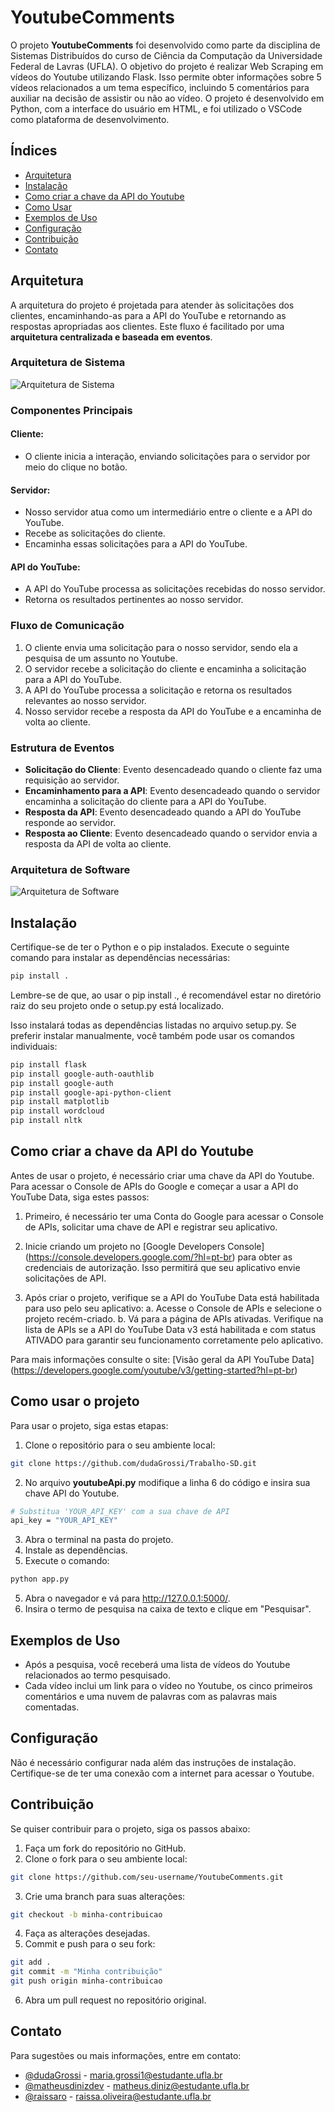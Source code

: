 # YoutubeComments

O projeto **YoutubeComments** foi desenvolvido como parte da disciplina de Sistemas Distribuídos do curso de Ciência da Computação da Universidade Federal de Lavras (UFLA). O objetivo do projeto é realizar Web Scraping em vídeos do Youtube utilizando Flask. Isso permite obter informações sobre 5 vídeos relacionados a um tema específico, incluindo 5 comentários para auxiliar na decisão de assistir ou não ao vídeo. O projeto é desenvolvido em Python, com a interface do usuário em HTML, e foi utilizado o VSCode como plataforma de desenvolvimento.

## Índices
- [Arquitetura](#arquitetura)
- [Instalação](#instalação)
- [Como criar a chave da API do Youtube](#como-criar-a-chave-da-api-do-youtube)
- [Como Usar](#como-usar)
- [Exemplos de Uso](#exemplos-de-uso)
- [Configuração](#configuração)
- [Contribuição](#contribuição)
- [Contato](#contato)

## Arquitetura
A arquitetura do projeto é projetada para atender às solicitações dos clientes, encaminhando-as para a API do YouTube e retornando as respostas apropriadas aos clientes. Este fluxo é facilitado por uma **arquitetura centralizada e baseada em eventos**.

### Arquitetura de Sistema
![Arquitetura de Sistema](./trabalho_praticoSD/imagens/ArquiteturaSistema.drawio.png)


### Componentes Principais
#### Cliente: 

- O cliente inicia a interação, enviando solicitações para o servidor por meio do clique no botão.

#### Servidor:

- Nosso servidor atua como um intermediário entre o cliente e a API do YouTube.
- Recebe as solicitações do cliente.
- Encaminha essas solicitações para a API do YouTube.

#### API do YouTube:

- A API do YouTube processa as solicitações recebidas do nosso servidor.
- Retorna os resultados pertinentes ao nosso servidor.

### Fluxo de Comunicação
1. O cliente envia uma solicitação para o nosso servidor, sendo ela a pesquisa de um assunto no Youtube.
2. O servidor recebe a solicitação do cliente e encaminha a solicitação para a API do YouTube.
3. A API do YouTube processa a solicitação e retorna os resultados relevantes ao nosso servidor.
4. Nosso servidor recebe a resposta da API do YouTube e a encaminha de volta ao cliente.

### Estrutura de Eventos
- **Solicitação do Cliente**: Evento desencadeado quando o cliente faz uma requisição ao servidor.
- **Encaminhamento para a API**: Evento desencadeado quando o servidor encaminha a solicitação do cliente para a API do YouTube.
- **Resposta da API**: Evento desencadeado quando a API do YouTube responde ao servidor.
- **Resposta ao Cliente**: Evento desencadeado quando o servidor envia a resposta da API de volta ao cliente.


### Arquitetura de Software
![Arquitetura de Software](./trabalho_praticoSD/imagens/ArquiteturaSoftware.png)
## Instalação

Certifique-se de ter o Python e o pip instalados. Execute o seguinte comando para instalar as dependências necessárias:

```bash
pip install .
```

Lembre-se de que, ao usar o pip install ., é recomendável estar no diretório raiz do seu projeto onde o setup.py está localizado.

Isso instalará todas as dependências listadas no arquivo setup.py. Se preferir instalar manualmente, você também pode usar os comandos individuais:
```bash
pip install flask
pip install google-auth-oauthlib
pip install google-auth
pip install google-api-python-client
pip install matplotlib
pip install wordcloud
pip install nltk
```

## Como criar a chave da API do Youtube
Antes de usar o projeto, é necessário criar uma chave da API do Youtube.
Para acessar o Console de APIs do Google e começar a usar a API do YouTube Data, siga estes passos:

1. Primeiro, é necessário ter uma Conta do Google para acessar o Console de APIs, solicitar uma chave de API e registrar seu aplicativo.

2. Inicie criando um projeto no [Google Developers Console] (https://console.developers.google.com/?hl=pt-br) para obter as credenciais de autorização. Isso permitirá que seu aplicativo envie solicitações de API.

3. Após criar o projeto, verifique se a API do YouTube Data está habilitada para uso pelo seu aplicativo:
  a. Acesse o Console de APIs e selecione o projeto recém-criado.
  b. Vá para a página de APIs ativadas. Verifique na lista de APIs se a API do YouTube Data v3 está habilitada e com status ATIVADO para garantir seu 
  funcionamento corretamente pelo aplicativo.

Para mais informações consulte o site: [Visão geral da API YouTube Data] (https://developers.google.com/youtube/v3/getting-started?hl=pt-br)

## Como usar o projeto
Para usar o projeto, siga estas etapas:

1. Clone o repositório para o seu ambiente local:
```bash
git clone https://github.com/dudaGrossi/Trabalho-SD.git
```
2. No arquivo **youtubeApi.py** modifique a linha 6 do código e insira sua chave API do Youtube.
```bash
# Substitua 'YOUR_API_KEY' com a sua chave de API
api_key = "YOUR_API_KEY"
```
3. Abra o terminal na pasta do projeto.
4. Instale as dependências.
5. Execute o comando:
```bash
python app.py
```
5. Abra o navegador e vá para http://127.0.0.1:5000/.
6. Insira o termo de pesquisa na caixa de texto e clique em "Pesquisar".

## Exemplos de Uso
- Após a pesquisa, você receberá uma lista de vídeos do Youtube relacionados ao termo pesquisado.
- Cada vídeo inclui um link para o vídeo no Youtube, os cinco primeiros comentários e uma nuvem de palavras com as palavras mais comentadas.

## Configuração
Não é necessário configurar nada além das instruções de instalação. Certifique-se de ter uma conexão com a internet para acessar o Youtube.

## Contribuição
Se quiser contribuir para o projeto, siga os passos abaixo:
1. Faça um fork do repositório no GitHub.
2. Clone o fork para o seu ambiente local:
```bash
git clone https://github.com/seu-username/YoutubeComments.git
```
3. Crie uma branch para suas alterações:
```bash
git checkout -b minha-contribuicao
```
4. Faça as alterações desejadas.
5. Commit e push para o seu fork:
```bash
git add .
git commit -m "Minha contribuição"
git push origin minha-contribuicao
```
6. Abra um pull request no repositório original.

## Contato
Para sugestões ou mais informações, entre em contato:
- [@dudaGrossi](https://github.com/dudaGrossi) - maria.grossi1@estudante.ufla.br
- [@matheusdinizdev](https://github.com/matheusdinizdev) - matheus.diniz@estudante.ufla.br
- [@raissaro](https://github.com/raissaro) - raissa.oliveira@estudante.ufla.br
